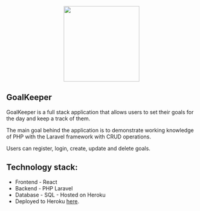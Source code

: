 <p align="center"><img src="https://encrypted-tbn0.gstatic.com/images?q=tbn%3AANd9GcQfat6yCnbdRWEl9TMWygT2-BADw9aA-bvTdWLeidhz32aq-zb3&usqp=CAU" width="200"></p>



## GoalKeeper

GoalKeeper is a full stack application that allows users to set their goals for the day and keep a track of them.

The main goal behind the application is to demonstrate working knowledge of PHP with the Laravel framework with CRUD operations.

Users can register, login, create, update and delete goals.

## Technology stack:
- Frontend - React
- Backend - PHP Laravel
- Database - SQL - Hosted on Heroku
- Deployed to Heroku [here](http://goalkeepercheck.herokuapp.com/).


